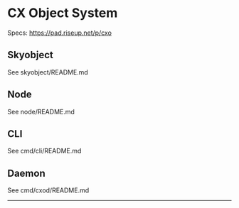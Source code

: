 CX Object System
================

Specs: https://pad.riseup.net/p/cxo

## Skyobject

See skyobject/README.md

## Node

See node/README.md

## CLI

See cmd/cli/README.md

## Daemon

See cmd/cxod/README.md

---

